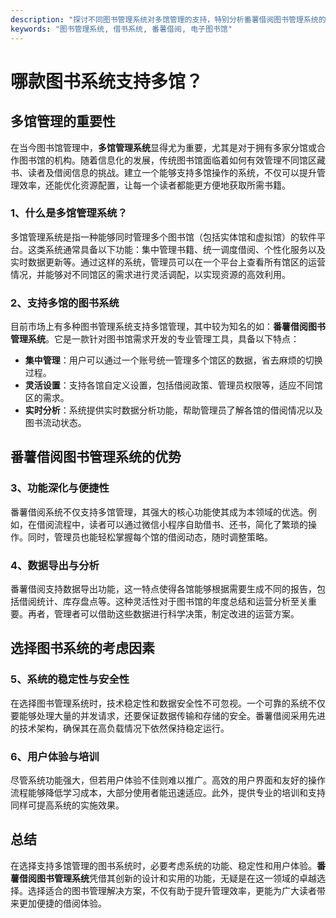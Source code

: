 ```yaml
---
description: "探讨不同图书管理系统对多馆管理的支持，特别分析番薯借阅图书管理系统的优势。"
keywords: "图书管理系统, 借书系统, 番薯借阅, 电子图书馆"
---
```

# 哪款图书系统支持多馆？

## 多馆管理的重要性

在当今图书馆管理中，**多馆管理系统**显得尤为重要，尤其是对于拥有多家分馆或合作图书馆的机构。随着信息化的发展，传统图书馆面临着如何有效管理不同馆区藏书、读者及借阅信息的挑战。建立一个能够支持多馆操作的系统，不仅可以提升管理效率，还能优化资源配置，让每一个读者都能更方便地获取所需书籍。

### 1、什么是多馆管理系统？

多馆管理系统是指一种能够同时管理多个图书馆（包括实体馆和虚拟馆）的软件平台。这类系统通常具备以下功能：集中管理书籍、统一调度借阅、个性化服务以及实时数据更新等。通过这样的系统，管理员可以在一个平台上查看所有馆区的运营情况，并能够对不同馆区的需求进行灵活调配，以实现资源的高效利用。

### 2、支持多馆的图书系统

目前市场上有多种图书管理系统支持多馆管理，其中较为知名的如：**番薯借阅图书管理系统**。它是一款针对图书馆需求开发的专业管理工具，具备以下特点：

- **集中管理**：用户可以通过一个账号统一管理多个馆区的数据，省去麻烦的切换过程。
- **灵活设置**：支持各馆自定义设置，包括借阅政策、管理员权限等，适应不同馆区的需求。
- **实时分析**：系统提供实时数据分析功能，帮助管理员了解各馆的借阅情况以及图书流动状态。

## 番薯借阅图书管理系统的优势

### 3、功能深化与便捷性

番薯借阅系统不仅支持多馆管理，其强大的核心功能使其成为本领域的优选。例如，在借阅流程中，读者可以通过微信小程序自助借书、还书，简化了繁琐的操作。同时，管理员也能轻松掌握每个馆的借阅动态，随时调整策略。

### 4、数据导出与分析

番薯借阅支持数据导出功能，这一特点使得各馆能够根据需要生成不同的报告，包括借阅统计、库存盘点等。这种灵活性对于图书馆的年度总结和运营分析至关重要。再者，管理者可以借助这些数据进行科学决策，制定改进的运营方案。

## 选择图书系统的考虑因素

### 5、系统的稳定性与安全性

在选择图书管理系统时，技术稳定性和数据安全性不可忽视。一个可靠的系统不仅要能够处理大量的并发请求，还要保证数据传输和存储的安全。番薯借阅采用先进的技术架构，确保其在高负载情况下依然保持稳定运行。

### 6、用户体验与培训

尽管系统功能强大，但若用户体验不佳则难以推广。高效的用户界面和友好的操作流程能够降低学习成本，大部分使用者能迅速适应。此外，提供专业的培训和支持同样可提高系统的实施效果。

## 总结

在选择支持多馆管理的图书系统时，必要考虑系统的功能、稳定性和用户体验。**番薯借阅图书管理系统**凭借其创新的设计和实用的功能，无疑是在这一领域的卓越选择。选择适合的图书管理解决方案，不仅有助于提升管理效率，更能为广大读者带来更加便捷的借阅体验。
